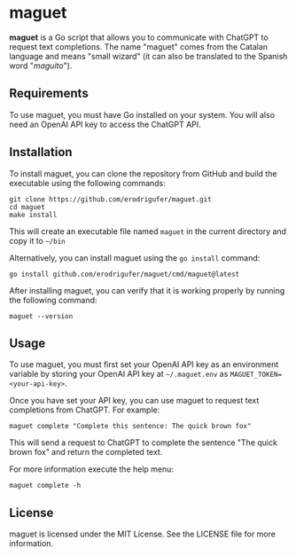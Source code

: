 # maguet

**maguet** is a Go script that allows you to communicate with ChatGPT to request text completions.
The name "maguet" comes from the Catalan language and means "small wizard" (it can also be translated to the Spanish word "_maguito_").

## Requirements

To use maguet, you must have Go installed on your system.
You will also need an OpenAI API key to access the ChatGPT API.

## Installation

To install maguet, you can clone the repository from GitHub and build the executable using the following commands:

```
git clone https://github.com/erodrigufer/maguet.git
cd maguet
make install
```

This will create an executable file named `maguet` in the current directory and copy it to `~/bin`

Alternatively, you can install maguet using the `go install` command:

```
go install github.com/erodrigufer/maguet/cmd/maguet@latest
```

After installing maguet, you can verify that it is working properly by running the following command:

```
maguet --version
```

## Usage

To use maguet, you must first set your OpenAI API key as an environment variable by storing your OpenAI API key at `~/.maguet.env` as `MAGUET_TOKEN=<your-api-key>`.

Once you have set your API key, you can use maguet to request text completions from ChatGPT. For example:

```
maguet complete "Complete this sentence: The quick brown fox"
```

This will send a request to ChatGPT to complete the sentence "The quick brown fox" and return the completed text.

For more information execute the help menu:

```
maguet complete -h
```

## License

maguet is licensed under the MIT License. See the LICENSE file for more information.
